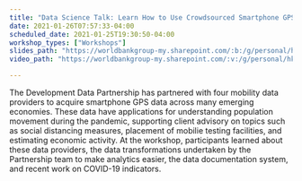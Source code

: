 ```yaml
---
title: "Data Science Talk: Learn How to Use Crowdsourced Smartphone GPS Data on your Project"
date: 2021-01-26T07:57:33-04:00
scheduled_date: 2021-01-25T19:30:50-04:00
workshop_types: ["Workshops"]
slides_path: "https://worldbankgroup-my.sharepoint.com/:b:/g/personal/hkrambeck_worldbank_org/Ef2SAAYxHotLq2zA_u3v6HMBpE7CE1MX0SRCuchL-Mzl4A?e=fNhyGz"
video_path: "https://worldbankgroup-my.sharepoint.com/:v:/g/personal/hkrambeck_worldbank_org/ESDrq20eD8VIhl4FmqiUIBABjntNXXoIDw5SnCCAXP4KpQ?e=G27Th2"

---
```


The Development Data Partnership has partnered with four mobility data providers to acquire smartphone GPS data across many emerging economies. These data have applications for understanding population movement during the pandemic, supporting client advisory on topics such as social distancing measures, placement of mobilie testing facilities, and estimating economic activity. At the workshop, participants learned about these data providers, the data transformations undertaken by the Partnership team to make analytics easier, the data documentation system, and recent work on COVID-19 indicators.